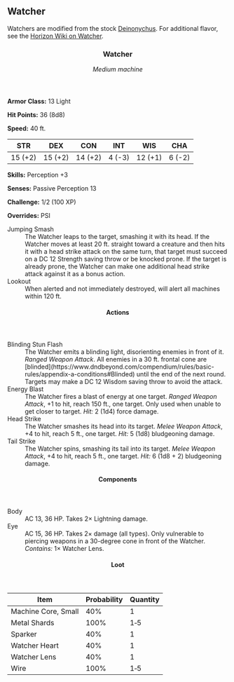 <!-- +template machine watcher dnd5e-npc-stats -->

<h2>Watcher</h2>
<p>Watchers are modified from the stock <a href="https://www.dndbeyond.com/monsters/deinonychus" rel="external">Deinonychus</a>. For additional flavor, see the <a href="https://horizon.fandom.com/wiki/Watcher" rel="external">Horizon Wiki on Watcher</a>.</p>
<div class="dnd5e-stat-block stat-block">
	<article>
		<header class="name-and-size">
			<h3 class="title"><span class="word" markdown="1">
Watcher
</span></h3>
			<p class="size-and-type"><em>Medium machine</em></p>
		</header>
		<section class="ac-hp-speed">
			<p class="ac"><strong>Armor Class:</strong> 13 Light</p>
			<p class="hp"><strong>Hit Points:</strong> <span class="roll-average">36</span> <span class="roll-dice">(8d8)</span></p>
			<p class="speed"><strong>Speed:</strong> <span class="scalar">40</span> <span class="measure">ft.</span></p>
		</section>
		<table class="stats">
			<thead>
				<tr>
					<th aria-label="Strength">STR</th>
					<th aria-label="Dexterity">DEX</th>
					<th aria-label="Constitution">CON</th>
					<th aria-label="Intelligence">INT</th>
					<th aria-label="Wisdom">WIS</th>
					<th aria-label="Charisma">CHA</th>
				</tr>
			</thead>
			<tbody>
				<tr>
					<td>15 (+2)</td>
					<td>15 (+2)</td>
					<td>14 (+2)</td>
					<td>4 (-3)</td>
					<td>12 (+1)</td>
					<td>6 (-2)</td>
				</tr>
			</tbody>
		</table>
		<section class="additional-stats">
			<p class="skills"><strong>Skills:</strong> Perception +3</p>
			<p class="senses"><strong>Senses:</strong> Passive Perception 13</p>
			<p class="challenge"><strong>Challenge:</strong> 1/2 (100 XP)</p>
			<p class="overrides"><strong>Overrides:</strong> PSI</p>
		</section>
		<section class="non-attacks">
			<dl class="non-attack-list">
				<div class="detailed">
					<dt>Jumping Smash</dt>
					<dd markdown="1">
The Watcher leaps to the target, smashing it with its head. If the Watcher moves at least 20 ft. straight toward a creature and then hits it with a head strike attack on the same turn, that target must succeed on a DC 12 Strength saving throw or be knocked prone. If the target is already prone, the Watcher can make one additional head strike attack against it as a bonus action.
</dd>
				</div>
				<div class="detailed">
					<dt>Lookout</dt>
					<dd>When alerted and not immediately destroyed, will alert all machines within 120 ft.</dd>
				</div>
			</dl>
		</section>
		<section class="actions">
			<header><h4>Actions</h4></header>
			<dl class="action-list">
				<div class="detailed">
					<dt>Blinding Stun Flash</dt>
					<dd markdown="1">
The Watcher emits a blinding light, disorienting enemies in front of it. <em>Ranged Weapon Attack</em>. All enemies in a 30 ft. frontal cone are [blinded](https://www.dndbeyond.com/compendium/rules/basic-rules/appendix-a-conditions#Blinded) until the end of the next round. Targets may make a DC 12 Wisdom saving throw to avoid the attack.
</dd>
				</div>
				<div class="detailed">
					<dt>Energy Blast</dt>
					<dd markdown="1">
The Watcher fires a blast of energy at one target. <em>Ranged Weapon Attack</em>, +1 to hit, reach 150 ft., one target. Only used when unable to get closer to target. <em>Hit:</em> <span class="roll-average">2</span> <span class="roll-dice">(1d4)</span> <span class="damage-type">force</span> damage.
</dd>
				</div>
				<div class="detailed">
					<dt>Head Strike</dt>
					<dd markdown="1">
The Watcher smashes its head into its target. <em>Melee Weapon Attack</em>, +4 to hit, reach 5 ft., one target. <em>Hit:</em> <span class="roll-average">5</span> <span class="roll-dice">(1d8)</span> <span class="damage-type">bludgeoning</span> damage.
</dd>
				</div>
				<div class="detailed">
					<dt>Tail Strike</dt>
					<dd markdown="1">
The Watcher spins, smashing its tail into its target. <em>Melee Weapon Attack</em>, +4 to hit, reach 5 ft., one target. <em>Hit:</em> <span class="roll-average">6</span> <span class="roll-dice">(1d8 + 2)</span> <span class="damage-type">bludgeoning</span> damage.
</dd>
				</div>
			</dl>
		</section>
		<section class="components">
			<header><h4>Components</h4></header>
			<dl class="component-list">
				<div class="detailed">
					<dt>Body</dt>
					<dd>AC 13, 36 HP. Takes 2&times; Lightning damage.</dd>
				</div>
				<div class="detailed">
					<dt>Eye</dt>
					<dd markdown="1">
AC 15, 36 HP. Takes 2&times; damage (all types). Only vulnerable to piercing weapons in a 30-degree cone in front of the Watcher. <em>Contains:</em> 1&times; Watcher Lens.
</dd>
				</div>
			</dl>
		</section>
		<section class="loot-items">
			<header><h4>Loot</h4></header>
			<table class="loot-list">
				<thead>
					<tr>
						<th>Item</th>
						<th class="loot-percent">Probability</th>
						<th class="loot-qty">Quantity</th>
					</tr>
				</thead>
				<tbody>
					<tr>
						<td class="loot-title">Machine Core, Small</td>
						<td class="loot-percent">40%</td>
						<td class="loot-qty">1</td>
					</tr>
					<tr>
						<td class="loot-title">Metal Shards</td>
						<td class="loot-percent">100%</td>
						<td class="loot-qty">1&#8209;5</td>
					</tr>
					<tr>
						<td class="loot-title">Sparker</td>
						<td class="loot-percent">40%</td>
						<td class="loot-qty">1</td>
					</tr>
					<tr>
						<td class="loot-title">Watcher Heart</td>
						<td class="loot-percent">40%</td>
						<td class="loot-qty">1</td>
					</tr>
					<tr>
						<td class="loot-title">Watcher Lens</td>
						<td class="loot-percent">40%</td>
						<td class="loot-qty">1</td>
					</tr>
					<tr>
						<td class="loot-title">Wire</td>
						<td class="loot-percent">100%</td>
						<td class="loot-qty">1&#8209;5</td>
					</tr>
				</tbody>
			</table>
		</section>
	</article>
</div>

<!-- -template machine watcher dnd5e-npc-stats -->
